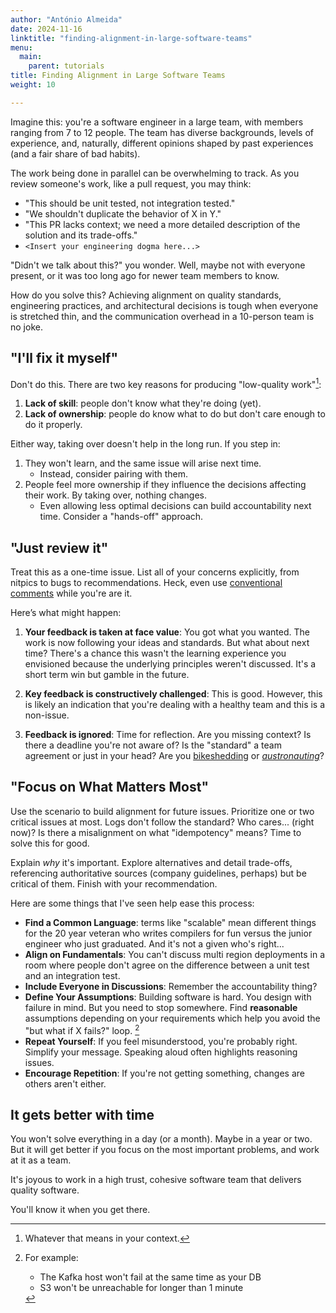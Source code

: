 ```yaml
---
author: "António Almeida"
date: 2024-11-16
linktitle: "finding-alignment-in-large-software-teams"
menu:
  main:
    parent: tutorials
title: Finding Alignment in Large Software Teams
weight: 10

---
```


Imagine this: you're a software engineer in a large team, with members ranging from 7 to 12 people. The team has diverse backgrounds, levels of experience, and, naturally, different opinions shaped by past experiences (and a fair share of bad habits).

The work being done in parallel can be overwhelming to track. As you review someone's work, like a pull request, you may think:

- "This should be unit tested, not integration tested."
- "We shouldn't duplicate the behavior of X in Y."
- "This PR lacks context; we need a more detailed description of the solution and its trade-offs."
- `<Insert your engineering dogma here...>`

"Didn't we talk about this?" you wonder. Well, maybe not with everyone present, or it was too long ago for newer team members to know.

How do you solve this? Achieving alignment on quality standards, engineering practices, and architectural decisions is tough when everyone is stretched thin, and the communication overhead in a 10-person team is no joke.

## "I'll fix it myself"

Don't do this. There are two key reasons for producing "low-quality work"[^1]:

1. **Lack of skill**: people don't know what they're doing (yet).
2. **Lack of ownership**: people do know what to do but don't care enough to do it properly.

Either way, taking over doesn't help in the long run. If you step in:

1. They won't learn, and the same issue will arise next time.
   - Instead, consider pairing with them.
2. People feel more ownership if they influence the decisions affecting their work. By taking over, nothing changes.
   - Even allowing less optimal decisions can build accountability next time. Consider a "hands-off" approach.

## "Just review it"

Treat this as a one-time issue. List all of your concerns explicitly, from nitpics to bugs to recommendations. Heck, even use [conventional comments](https://conventionalcomments.org/) while you're are it.

Here’s what might happen:

1. **Your feedback is taken at face value**: You got what you wanted. The work is now following your ideas and standards. But what about next time? There's a chance this wasn't the learning experience you envisioned because the underlying principles weren't discussed. It's a short term win but gamble in the future.

2. **Key feedback is constructively challenged**: This is good. However, this is likely an indication that you're dealing with a healthy team and this is a non-issue.

3. **Feedback is ignored**: Time for reflection. Are you missing context? Is there a deadline you're not aware of? Is the "standard" a team agreement or just in your head? Are you [bikeshedding](https://www.urbandictionary.com/define.php?term=bikeshedding) or *[austronauting](https://www.joelonsoftware.com/2001/04/21/dont-let-architecture-astronauts-scare-you/)*?

## "Focus on What Matters Most"

Use the scenario to build alignment for future issues. Prioritize one or two critical issues at most. Logs don't follow the standard? Who cares... (right now)? Is there a misalignment on what "idempotency" means? Time to solve this for good.

Explain *why* it's important. Explore alternatives and detail trade-offs, referencing authoritative sources (company guidelines, perhaps) but be critical of them. Finish with your recommendation.

Here are some things that I've seen help ease this process:

- **Find a Common Language**: terms like  "scalable" mean different things for the 20 year veteran who writes compilers for fun versus the junior engineer who just graduated. And it's not a given who's right... 
- **Align on Fundamentals**: You can't discuss multi region deployments in a room where people don't agree on the difference between a unit test and an integration test.
- **Include Everyone in Discussions**: Remember the accountability thing?
- **Define Your Assumptions**: Building software is hard. You design with failure in mind. But you need to stop somewhere. Find **reasonable** assumptions depending on your requirements which help you avoid the "but what if X fails?" loop. [^2]
- **Repeat Yourself**: If you feel misunderstood, you're probably right. Simplify your message. Speaking aloud often highlights reasoning issues.
- **Encourage Repetition**: If you're not getting something, changes are others aren't either.

## It gets better with time

You won't solve everything in a day (or a month). Maybe in a year or two. But it will get better if you focus on the most important problems, and work at it as a team.

It's joyous to work in a high trust, cohesive software team that delivers quality software. 

You'll know it when you get there.

[^1]: Whatever that means in your context.

[^2]: For example: 
    - The Kafka host won't fail at the same time as your DB
    - S3 won't be unreachable for longer than 1 minute